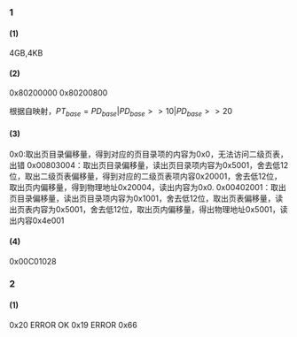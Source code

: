### 1
#### (1)
4GB,4KB
#### (2)
0x80200000 0x80200800

根据自映射，$PT_{base}=PD_{base}|PD_{base}>>10|PD_{base}>>20$
#### (3)
0x0:取出页目录偏移量，得到对应的页目录项的内容为0x0，无法访问二级页表，出错
0x00803004：取出页目录偏移量，读出页目录项内容为0x5001，舍去低12位，取出二级页表偏移量，得到对应的二级页表项内容0x20001，舍去低12位，取出页内偏移量，得到物理地址0x20004，读出内容为0x0.
0x00402001：取出页目录偏移量，读出页目录项内容为0x1001，舍去低12位，取出页表偏移量，读出页表内容为0x5001，舍去低12位，取出页内偏移量，得出物理地址0x5001，读出内容0x4e001
#### (4)
0x00C01028
### 2
#### (1)
0x20
ERROR
OK
0x19
ERROR
0x66